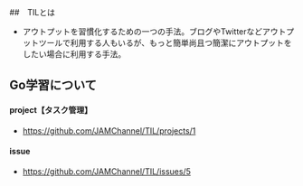 
##　TILとは
- アウトプットを習慣化するための一つの手法。ブログやTwitterなどアウトプットツールで利用する人もいるが、もっと簡単尚且つ簡潔にアウトプットをしたい場合に利用する手法。


## Go学習について
#### project【タスク管理】
- https://github.com/JAMChannel/TIL/projects/1

#### issue
- https://github.com/JAMChannel/TIL/issues/5



